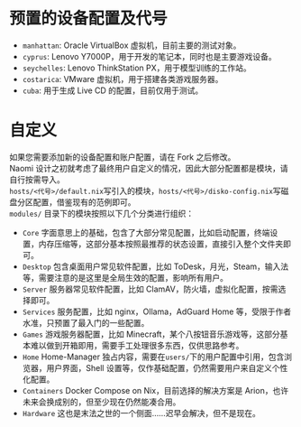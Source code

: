 # 预置的设备配置及代号
- `manhattan`: Oracle VirtualBox 虚拟机，目前主要的测试对象。
- `cyprus`: Lenovo Y7000P，用于开发的笔记本，同时也是主要游戏设备。
- `seychelles`: Lenovo ThinkStation PX，用于模型训练的工作站。
- `costarica`: VMware 虚拟机，用于搭建各类游戏服务器。
- `cuba`: 用于生成 Live CD 的配置，目前仅用于测试。

# 自定义
如果您需要添加新的设备配置和账户配置，请在 Fork 之后修改。\
Naomi 设计之初就考虑了最终用户自定义的情况，因此大部分配置都是模块，请自行按需导入。\
`hosts/<代号>/default.nix`写引入的模块，`hosts/<代号>/disko-config.nix`写磁盘分区配置，借鉴现有的范例即可。\
`modules/` 目录下的模块按照以下几个分类进行组织：

- `Core` 字面意思上的基础，包含了大部分常见配置，比如启动配置，终端设置，内存压缩等，这部分基本按照最推荐的状态设置，直接引入整个文件夹即可。
- `Desktop` 包含桌面用户常见软件配置，比如 ToDesk，月光，Steam，输入法等，需要注意的是这里是全局生效的配置，影响所有用户。
- `Server` 服务器常见软件配置，比如 ClamAV，防火墙，虚拟化配置，按需选择即可。
- `Services` 服务配置，比如 nginx，Ollama，AdGuard Home 等，受限于作者水准，只预置了最入门的一些配置。
- `Games` 游戏服务器配置，比如 Minecraft，某个八按钮音乐游戏等，这部分基本难以做到开箱即用，需要手工处理很多东西，仅供思路参考。
- `Home` Home-Manager 独占内容，需要在`users/`下的用户配置中引用，包含浏览器，用户界面，Shell 设置等，仅作基础配置，仍然需要用户来自定义个性化配置。
- `Containers` Docker Compose on Nix，目前选择的解决方案是 Arion，也许未来会换成别的，但至少现在仍然能凑合用。
- `Hardware` 这也是末法之世的一个侧面……迟早会解决，但不是现在。